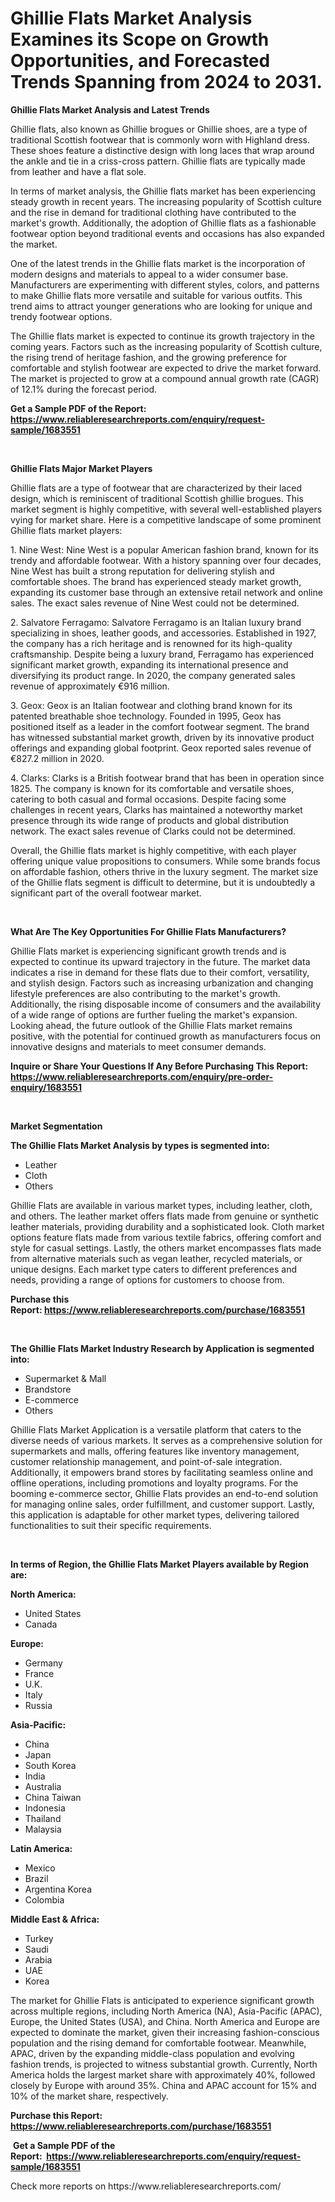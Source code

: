 <p><h1>Ghillie Flats Market Analysis Examines its Scope on Growth Opportunities, and Forecasted Trends Spanning from 2024 to 2031.</h1></p><p><strong>Ghillie Flats Market Analysis and Latest Trends</strong></p>
<p><p>Ghillie flats, also known as Ghillie brogues or Ghillie shoes, are a type of traditional Scottish footwear that is commonly worn with Highland dress. These shoes feature a distinctive design with long laces that wrap around the ankle and tie in a criss-cross pattern. Ghillie flats are typically made from leather and have a flat sole.</p><p>In terms of market analysis, the Ghillie flats market has been experiencing steady growth in recent years. The increasing popularity of Scottish culture and the rise in demand for traditional clothing have contributed to the market's growth. Additionally, the adoption of Ghillie flats as a fashionable footwear option beyond traditional events and occasions has also expanded the market.</p><p>One of the latest trends in the Ghillie flats market is the incorporation of modern designs and materials to appeal to a wider consumer base. Manufacturers are experimenting with different styles, colors, and patterns to make Ghillie flats more versatile and suitable for various outfits. This trend aims to attract younger generations who are looking for unique and trendy footwear options.</p><p>The Ghillie flats market is expected to continue its growth trajectory in the coming years. Factors such as the increasing popularity of Scottish culture, the rising trend of heritage fashion, and the growing preference for comfortable and stylish footwear are expected to drive the market forward. The market is projected to grow at a compound annual growth rate (CAGR) of 12.1% during the forecast period.</p></p>
<p><strong>Get a Sample PDF of the Report:&nbsp; <a href="https://www.reliableresearchreports.com/enquiry/request-sample/1683551">https://www.reliableresearchreports.com/enquiry/request-sample/1683551</a></strong></p>
<p>&nbsp;</p>
<p><strong>Ghillie Flats Major Market Players</strong></p>
<p><p>Ghillie flats are a type of footwear that are characterized by their laced design, which is reminiscent of traditional Scottish ghillie brogues. This market segment is highly competitive, with several well-established players vying for market share. Here is a competitive landscape of some prominent Ghillie flats market players:</p><p>1. Nine West: Nine West is a popular American fashion brand, known for its trendy and affordable footwear. With a history spanning over four decades, Nine West has built a strong reputation for delivering stylish and comfortable shoes. The brand has experienced steady market growth, expanding its customer base through an extensive retail network and online sales. The exact sales revenue of Nine West could not be determined.</p><p>2. Salvatore Ferragamo: Salvatore Ferragamo is an Italian luxury brand specializing in shoes, leather goods, and accessories. Established in 1927, the company has a rich heritage and is renowned for its high-quality craftsmanship. Despite being a luxury brand, Ferragamo has experienced significant market growth, expanding its international presence and diversifying its product range. In 2020, the company generated sales revenue of approximately €916 million.</p><p>3. Geox: Geox is an Italian footwear and clothing brand known for its patented breathable shoe technology. Founded in 1995, Geox has positioned itself as a leader in the comfort footwear segment. The brand has witnessed substantial market growth, driven by its innovative product offerings and expanding global footprint. Geox reported sales revenue of €827.2 million in 2020.</p><p>4. Clarks: Clarks is a British footwear brand that has been in operation since 1825. The company is known for its comfortable and versatile shoes, catering to both casual and formal occasions. Despite facing some challenges in recent years, Clarks has maintained a noteworthy market presence through its wide range of products and global distribution network. The exact sales revenue of Clarks could not be determined.</p><p>Overall, the Ghillie flats market is highly competitive, with each player offering unique value propositions to consumers. While some brands focus on affordable fashion, others thrive in the luxury segment. The market size of the Ghillie flats segment is difficult to determine, but it is undoubtedly a significant part of the overall footwear market.</p></p>
<p>&nbsp;</p>
<p><strong>What Are The Key Opportunities For Ghillie Flats Manufacturers?</strong></p>
<p><p>Ghillie Flats market is experiencing significant growth trends and is expected to continue its upward trajectory in the future. The market data indicates a rise in demand for these flats due to their comfort, versatility, and stylish design. Factors such as increasing urbanization and changing lifestyle preferences are also contributing to the market's growth. Additionally, the rising disposable income of consumers and the availability of a wide range of options are further fueling the market's expansion. Looking ahead, the future outlook of the Ghillie Flats market remains positive, with the potential for continued growth as manufacturers focus on innovative designs and materials to meet consumer demands.</p></p>
<p><strong>Inquire or Share Your Questions If Any Before Purchasing This Report: <a href="https://www.reliableresearchreports.com/enquiry/pre-order-enquiry/1683551">https://www.reliableresearchreports.com/enquiry/pre-order-enquiry/1683551</a></strong></p>
<p>&nbsp;</p>
<p><strong>Market Segmentation</strong></p>
<p><strong>The Ghillie Flats Market Analysis by types is segmented into:</strong></p>
<p><ul><li>Leather</li><li>Cloth</li><li>Others</li></ul></p>
<p><p>Ghillie Flats are available in various market types, including leather, cloth, and others. The leather market offers flats made from genuine or synthetic leather materials, providing durability and a sophisticated look. Cloth market options feature flats made from various textile fabrics, offering comfort and style for casual settings. Lastly, the others market encompasses flats made from alternative materials such as vegan leather, recycled materials, or unique designs. Each market type caters to different preferences and needs, providing a range of options for customers to choose from.</p></p>
<p><strong>Purchase this Report:&nbsp;<a href="https://www.reliableresearchreports.com/purchase/1683551">https://www.reliableresearchreports.com/purchase/1683551</a></strong></p>
<p>&nbsp;</p>
<p><strong>The Ghillie Flats Market Industry Research by Application is segmented into:</strong></p>
<p><ul><li>Supermarket & Mall</li><li>Brandstore</li><li>E-commerce</li><li>Others</li></ul></p>
<p><p>Ghillie Flats Market Application is a versatile platform that caters to the diverse needs of various markets. It serves as a comprehensive solution for supermarkets and malls, offering features like inventory management, customer relationship management, and point-of-sale integration. Additionally, it empowers brand stores by facilitating seamless online and offline operations, including promotions and loyalty programs. For the booming e-commerce sector, Ghillie Flats provides an end-to-end solution for managing online sales, order fulfillment, and customer support. Lastly, this application is adaptable for other market types, delivering tailored functionalities to suit their specific requirements.</p></p>
<p>&nbsp;</p>
<p><strong>In terms of Region, the Ghillie Flats Market Players available by Region are:</strong></p>
<p>
    <p> <strong> North America: </strong>
        <ul>
            <li>United States</li>
            <li>Canada</li>
        </ul>
        </p> 
    <p> <strong> Europe: </strong>
        <ul>
            <li>Germany</li>
            <li>France</li>
            <li>U.K.</li>
            <li>Italy</li>
            <li>Russia</li>
        </ul>
        </p> 
    <p> <strong> Asia-Pacific: </strong>
        <ul>
            <li>China</li>
            <li>Japan</li>
            <li>South Korea</li>
            <li>India</li>
            <li>Australia</li>
            <li>China Taiwan</li>
            <li>Indonesia</li>
            <li>Thailand</li>
            <li>Malaysia</li>
        </ul>
        </p> 
    <p> <strong> Latin America: </strong>
        <ul>
            <li>Mexico</li>
            <li>Brazil</li>
            <li>Argentina Korea</li>
            <li>Colombia</li>
        </ul>
        </p> 
    <p> <strong> Middle East & Africa: </strong>
        <ul>
            <li>Turkey</li>
            <li>Saudi</li>
            <li>Arabia</li>
            <li>UAE</li>
            <li>Korea</li>
        </ul>
    </p>
    </p>
<p><p>The market for Ghillie Flats is anticipated to experience significant growth across multiple regions, including North America (NA), Asia-Pacific (APAC), Europe, the United States (USA), and China. North America and Europe are expected to dominate the market, given their increasing fashion-conscious population and the rising demand for comfortable footwear. Meanwhile, APAC, driven by the expanding middle-class population and evolving fashion trends, is projected to witness substantial growth. Currently, North America holds the largest market share with approximately 40%, followed closely by Europe with around 35%. China and APAC account for 15% and 10% of the market share, respectively.</p></p>
<p><strong>Purchase this Report: <a href="https://www.reliableresearchreports.com/purchase/1683551">https://www.reliableresearchreports.com/purchase/1683551</a></strong></p>
<p>&nbsp;<strong>Get a Sample PDF of the Report:&nbsp;&nbsp;<a href="https://www.reliableresearchreports.com/enquiry/request-sample/1683551">https://www.reliableresearchreports.com/enquiry/request-sample/1683551</a></strong></p>
<p><strong></strong></p>
<p>Check more reports on https://www.reliableresearchreports.com/</p>